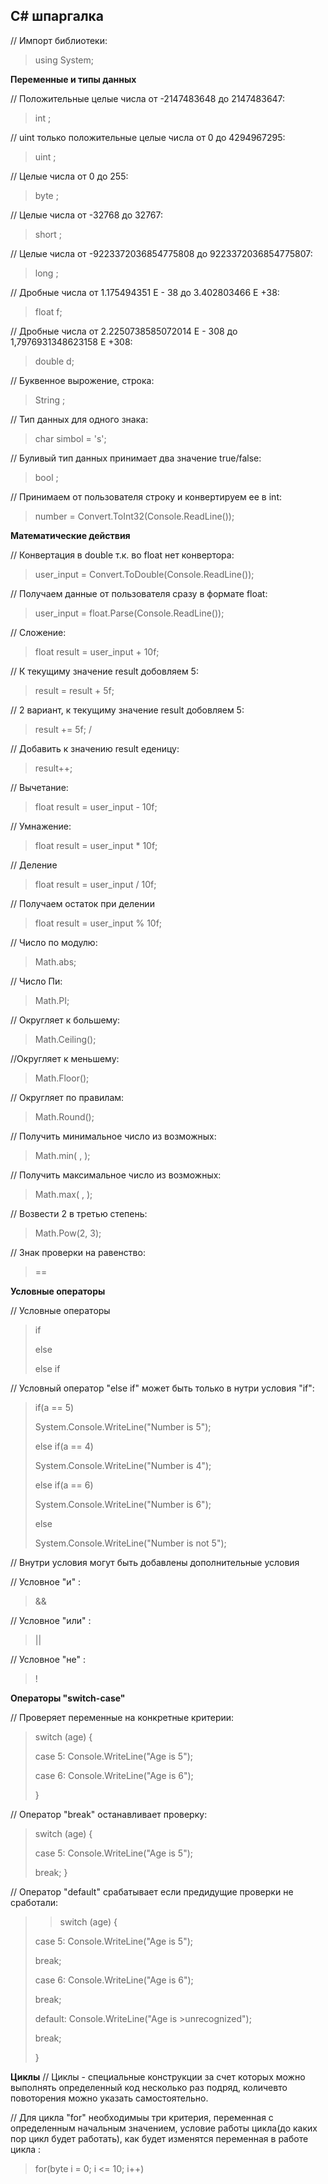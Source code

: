 ## С# шпаргалка

// Импорт библиотеки:
>using System; 

**Переменные и типы данных**

// Положительные целые числа от -2147483648 до 2147483647:
>int ;

// uint только положительные целые числа от 0 до 4294967295:          
>uint ; 

// Целые числа от 0 до 255:
>byte ;  

// Целые числа от -32768 до 32767:
>short ;

// Целые числа от -9223372036854775808 до 9223372036854775807:
>long ;

// Дробные числа от 1.175494351 Е - 38 до 3.402803466 Е +38:
>float f;

// Дробные числа от 2.2250738585072014 E - 308 до 1,7976931348623158 Е +308:
>double d;  

// Буквенное вырожение, строка:
>String ; 

// Тип данных для одного знака:
>char simbol = 's'; 

// Буливый тип данных принимает два значение true/false:
>bool ;         

// Принимаем от пользователя строку и конвертируем ее в int:
>number = Convert.ToInt32(Console.ReadLine());   


**Математические действия**

// Конвертация в double т.к. во float нет конвертора:
>user_input = Convert.ToDouble(Console.ReadLine()); 

// Получаем данные от пользователя сразу в формате float:
>user_input = float.Parse(Console.ReadLine()); 

// Сложение:
>float result = user_input + 10f;   

// К текущиму значение result добовляем 5:
>result = result + 5f;                

// 2 вариант, к текущиму значение result добовляем 5:
>result +=  5f;                       /

// Добавить к значению result еденицу:
>result++;  

// Вычетание:
>float result = user_input - 10f;

// Умнажение:
>float result = user_input * 10f; 

// Деление
>float result = user_input / 10f;

// Получаем остаток при делении
>float result = user_input % 10f;  

// Число по модулю:
>Math.abs;

// Число Пи:
>Math.PI;

// Округляет к большему:
>Math.Ceiling();

//Округляет к меньшему:
>Math.Floor();

// Округляет по правилам:
>Math.Round();

// Получить минимальное число из возможных:
>Math.min( , );

// Получить максимальное число из возможных:
>Math.max( , );

// Возвести 2 в третью степень:
>Math.Pow(2, 3);

// Знак проверки на равенство:
> ==

**Условные операторы**

// Условные операторы
>if
>
>else
>
>else if

// Условный оператор "else if"  может быть только в нутри условия "if":
>if(a == 5)
>   
> System.Console.WriteLine("Number is 5");
>
>    else if(a == 4)
 >   
>    System.Console.WriteLine("Number is 4");
>
>    else if(a == 6)
 >   
>    System.Console.WriteLine("Number is 6");
>    
>
>    else
>
>    System.Console.WriteLine("Number is not 5");

// Внутри условия могут быть добавлены дополнительные условия

// Условное "и" :
>&&

// Условное "или" :
>||

// Условное "не" :
>!

**Операторы "switch-case"**

// Проверяет переменные на конкретные критерии:
>switch (age) {
>    
>    case 5: Console.WriteLine("Age is 5");
>
>    case 6: Console.WriteLine("Age is 6");
>
>}

// Оператор "break" останавливает проверку:

>switch (age) {
>    
>    case 5: Console.WriteLine("Age is 5");
>
>    break;
>}

// Оператор "default" срабатывает если предидущие проверки не сработали:

>>switch (age) {
>    
>    case 5: Console.WriteLine("Age is 5");
>
>    break;
>
>    case 6: Console.WriteLine("Age is 6");
>
>    break;
>
>    default: Console.WriteLine("Age is >unrecognized");
>
>    break;
>
>}

**Циклы**
 // Циклы - специальные конструкции за счет которых можно выполнять определенный код несколько раз подряд, количевто повоторения можно указать самостоятельно.

 // Для цикла "for" необходимыы три критерия, переменная с определенным начальным значением, условие работы цикла(до каких пор цикл будет работать), как будет изменятся переменная в работе цикла :
 > for(byte i = 0; i <= 10; i++)




